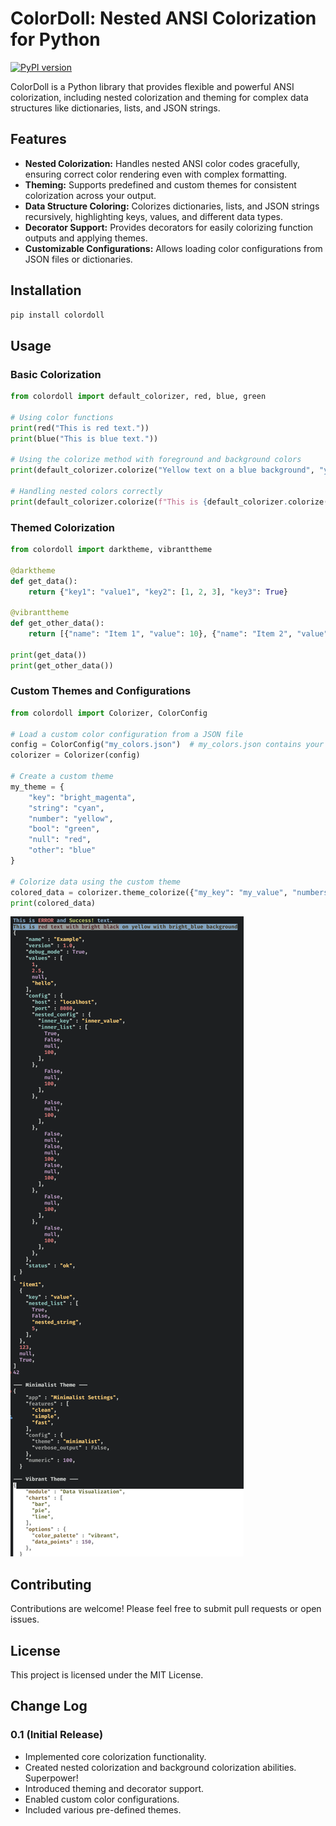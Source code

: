 # ColorDoll: Nested ANSI Colorization for Python

[![PyPI version](https://badge.fury.io/py/colordoll.svg)](https://badge.fury.io/py/colordoll)

ColorDoll is a Python library that provides flexible and powerful ANSI colorization, including nested colorization and theming for complex data structures like dictionaries, lists, and JSON strings.

## Features

* **Nested Colorization:**  Handles nested ANSI color codes gracefully, ensuring correct color rendering even with complex formatting.
* **Theming:** Supports predefined and custom themes for consistent colorization across your output.
* **Data Structure Coloring:** Colorizes dictionaries, lists, and JSON strings recursively, highlighting keys, values, and different data types.
* **Decorator Support:** Provides decorators for easily colorizing function outputs and applying themes.
* **Customizable Configurations:** Allows loading color configurations from JSON files or dictionaries.

## Installation

```bash
pip install colordoll
```

## Usage

### Basic Colorization

```python
from colordoll import default_colorizer, red, blue, green

# Using color functions
print(red("This is red text."))
print(blue("This is blue text."))

# Using the colorize method with foreground and background colors
print(default_colorizer.colorize("Yellow text on a blue background", "yellow", "blue"))

# Handling nested colors correctly
print(default_colorizer.colorize(f"This is {default_colorizer.colorize('red text', 'red')} inside blue text.", "blue"))
```

### Themed Colorization

```python
from colordoll import darktheme, vibranttheme

@darktheme
def get_data():
    return {"key1": "value1", "key2": [1, 2, 3], "key3": True}

@vibranttheme
def get_other_data():
    return [{"name": "Item 1", "value": 10}, {"name": "Item 2", "value": 20}]

print(get_data())
print(get_other_data())
```

### Custom Themes and Configurations

```python
from colordoll import Colorizer, ColorConfig

# Load a custom color configuration from a JSON file
config = ColorConfig("my_colors.json")  # my_colors.json contains your custom color definitions
colorizer = Colorizer(config)

# Create a custom theme
my_theme = {
    "key": "bright_magenta",
    "string": "cyan",
    "number": "yellow",
    "bool": "green",
    "null": "red",
    "other": "blue"
}

# Colorize data using the custom theme
colored_data = colorizer.theme_colorize({"my_key": "my_value", "numbers": [1, 2, 3]}, my_theme)
print(colored_data)

```


![alt text](<media/demo.png>)

## Contributing

Contributions are welcome! Please feel free to submit pull requests or open issues.


## License

This project is licensed under the MIT License.


## Change Log
### 0.1 (Initial Release)
* Implemented core colorization functionality.
* Created nested colorization and background colorization abilities. Superpower!
* Introduced theming and decorator support.
* Enabled custom color configurations.
* Included various pre-defined themes.

